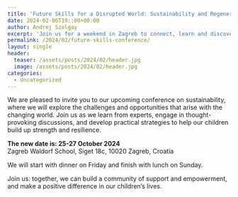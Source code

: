 ```yaml
---
title: 'Future Skills for a Disrupted World: Sustainability and Regeneration'
date: 2024-02-06T19::00+00:00
author: Andrej Szolgay
excerpt: 'Join us for a weekend in Zagreb to connect, learn and discover ways to thriving in a rapidly changing world.'
permalink: /2024/02/future-skills-conference/
layout: single
header:
  teaser: /assets/posts/2024/02/header.jpg
  image: /assets/posts/2024/02/header.jpg
categories:
  - Uncategorized
---
```

We are pleased to invite you to our upcoming conference on sustainability, where we will explore the challenges and opportunities that arise with the changing world. Join us as we learn from experts, engage in thought-provoking discussions, and develop practical strategies to help our children build up strength and resilience.

<p><strong>The new date is: 25-27 October 2024</strong><br> 
Zagreb Waldorf School, Siget 18c, 10020 Zagreb, Croatia</p>

We will start with dinner on Friday and finish with lunch on Sunday.

Join us: together, we can build a community of support and empowerment, and make a positive difference in our children’s lives.


